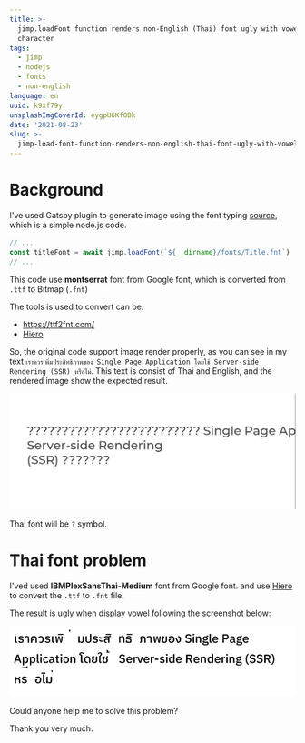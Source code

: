 ```yaml
---
title: >-
  jimp.loadFont function renders non-English (Thai) font ugly with vowel
  character
tags:
  - jimp
  - nodejs
  - fonts
  - non-english
language: en
uuid: k9xf79y
unsplashImgCoverId: eygpU6KfOBk
date: '2021-08-23'
slug: >-
  jimp-load-font-function-renders-non-english-thai-font-ugly-with-vowel-character-k9xf79y
---
```



# Background

I've used Gatsby plugin to generate image using the font typing [source](https://github.com/plahteenlahti/gatsby-social-cards/blob/master/plugins/gatsby-plugin-social-sharing-cards/index.js), which is a simple node.js code.

```js
// ...
const titleFont = await jimp.loadFont(`${__dirname}/fonts/Title.fnt`)
// ...
```

This code use **montserrat** font from Google font, which is converted from `.ttf` to Bitmap (`.fnt`)

The tools is used to convert can be:
- <https://ttf2fnt.com/>
- [Hiero](https://github.com/libgdx/libgdx/wiki/Hiero)

So, the original code support image render properly, as you can see in my text `เราควรเพิ่มประสิทธิภาพของ Single Page Application โดยใช้ Server-side Rendering (SSR) หรือไม่`. This text is consist of Thai and English, and the rendered image show the expected result.

![Rendered Image from montserrat font][1]

Thai font will be `?` symbol.

# Thai font problem

I'ved used **IBMPlexSansThai-Medium** font from Google font. and use [Hiero](https://github.com/libgdx/libgdx/wiki/Hiero) to convert the `.ttf` to `.fnt` file.

The result is ugly when display vowel following the screenshot below:

![Rendered Image from IBMPlexSansThai font][2]

Could anyone help me to solve this problem?

Thank you very much.


  [1]: ./montserrat.png
  [2]: ./IBMPlexSansThai.png
